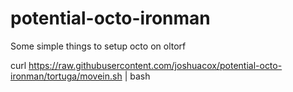 potential-octo-ironman
======================

Some simple things to setup octo on oltorf

curl https://raw.githubusercontent.com/joshuacox/potential-octo-ironman/tortuga/movein.sh | bash

